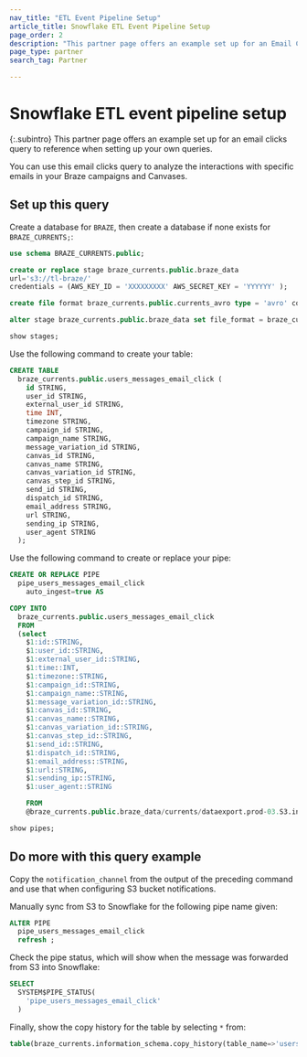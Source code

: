 ```yaml
---
nav_title: "ETL Event Pipeline Setup"
article_title: Snowflake ETL Event Pipeline Setup
page_order: 2
description: "This partner page offers an example set up for an Email Clicks query to reference when setting up your own queries."
page_type: partner
search_tag: Partner

---
```


# Snowflake ETL event pipeline setup

{:.subintro}
This partner page offers an example set up for an email clicks query to reference when setting up your own queries.

You can use this email clicks query to analyze the interactions with specific emails in your Braze campaigns and Canvases.

## Set up this query

Create a database for `BRAZE`, then create a database if none exists for `BRAZE_CURRENTS;`:

```sql
use schema BRAZE_CURRENTS.public;

create or replace stage braze_currents.public.braze_data
url='s3://tl-braze/'
credentials = (AWS_KEY_ID = 'XXXXXXXXX' AWS_SECRET_KEY = 'YYYYYY' );

create file format braze_currents.public.currents_avro type = 'avro' compression = 'auto';

alter stage braze_currents.public.braze_data set file_format = braze_currents.public.currents_avro;

show stages;
```

Use the following command to create your table:

```sql
CREATE TABLE
  braze_currents.public.users_messages_email_click (
    id STRING,
    user_id STRING,
    external_user_id STRING,
    time INT,
    timezone STRING,
    campaign_id STRING,
    campaign_name STRING,
    message_variation_id STRING,
    canvas_id STRING,
    canvas_name STRING,
    canvas_variation_id STRING,
    canvas_step_id STRING,
    send_id STRING,
    dispatch_id STRING,
    email_address STRING,
    url STRING,
    sending_ip STRING,
    user_agent STRING
  );
```

Use the following command to create or replace your pipe:

```sql
CREATE OR REPLACE PIPE
  pipe_users_messages_email_click
    auto_ingest=true AS

COPY INTO
  braze_currents.public.users_messages_email_click
  FROM
  (select
    $1:id::STRING,
    $1:user_id::STRING,
    $1:external_user_id::STRING,
    $1:time::INT,
    $1:timezone::STRING,
    $1:campaign_id::STRING,
    $1:campaign_name::STRING,
    $1:message_variation_id::STRING,
    $1:canvas_id::STRING,
    $1:canvas_name::STRING,
    $1:canvas_variation_id::STRING,
    $1:canvas_step_id::STRING,
    $1:send_id::STRING,
    $1:dispatch_id::STRING,
    $1:email_address::STRING,
    $1:url::STRING,
    $1:sending_ip::STRING,
    $1:user_agent::STRING

    FROM
    @braze_currents.public.braze_data/currents/dataexport.prod-03.S3.integration.YOUR_INTEGRATION_ID_HERE/event_type=users.messages.email.click/);

show pipes;
```

## Do more with this query example

Copy the `notification_channel` from the output of the preceding command and use that when configuring S3 bucket notifications.

Manually sync from S3 to Snowflake for the following pipe name given:
```sql
ALTER PIPE
  pipe_users_messages_email_click
  refresh ;
```

Check the pipe status, which will show when the message was forwarded from S3 into Snowflake:
```sql
SELECT
  SYSTEM$PIPE_STATUS(
    'pipe_users_messages_email_click'
  )
```

Finally, show the copy history for the table by selecting `*` from:
```sql
table(braze_currents.information_schema.copy_history(table_name=>'users_messages_email_click', start_time=> dateadd(hours, -1, current_timestamp())));
```